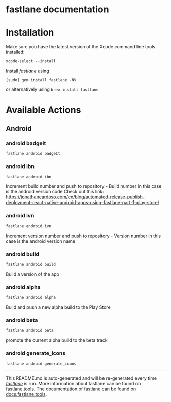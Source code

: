 fastlane documentation
================
# Installation

Make sure you have the latest version of the Xcode command line tools installed:

```
xcode-select --install
```

Install _fastlane_ using
```
[sudo] gem install fastlane -NV
```
or alternatively using `brew install fastlane`

# Available Actions
## Android
### android badgeIt
```
fastlane android badgeIt
```

### android ibn
```
fastlane android ibn
```
Increment build number and push to repository - Build number in this case is the android version code
        Check out this link: https://jonathancardoso.com/en/blog/automated-release-publish-deployment-react-native-android-apps-using-fastlane-part-1-play-store/
  
### android ivn
```
fastlane android ivn
```
Increment version number and push to repository - Version number in this case is the android version name
### android build
```
fastlane android build
```
Build a version of the app
### android alpha
```
fastlane android alpha
```
Build and push a new alpha build to the Play Store
### android beta
```
fastlane android beta
```
promote the current alpha build to the beta track
### android generate_icons
```
fastlane android generate_icons
```


----

This README.md is auto-generated and will be re-generated every time [_fastlane_](https://fastlane.tools) is run.
More information about fastlane can be found on [fastlane.tools](https://fastlane.tools).
The documentation of fastlane can be found on [docs.fastlane.tools](https://docs.fastlane.tools).
